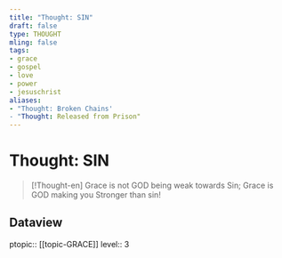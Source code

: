 ```yaml
---
title: "Thought: SIN"
draft: false
type: THOUGHT
mling: false
tags:
- grace
- gospel
- love
- power
- jesuschrist
aliases:
- "Thought: Broken Chains'
- "Thought: Released from Prison"
---
```

# Thought: SIN
> [!Thought-en]
> Grace is not GOD being weak towards Sin; Grace is GOD making you Stronger than sin!

## Dataview
ptopic:: [[topic-GRACE]]
level:: 3
